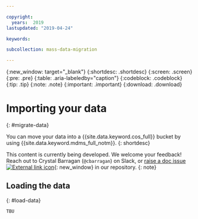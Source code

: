 ```yaml
---

copyright:
  years:  2019
lastupdated: "2019-04-24"

keywords:

subcollection: mass-data-migration

---
```


{:new_window: target="_blank"}
{:shortdesc: .shortdesc}
{:screen: .screen}
{:pre: .pre}
{:table: .aria-labeledby="caption"}
{:codeblock: .codeblock}
{:tip: .tip}
{:note: .note}
{:important: .important}
{:download: .download}

# Importing your data
{: #migrate-data}

You can move your data into a {{site.data.keyword.cos_full}} bucket by using {{site.data.keyword.mdms_full_notm}}.
{: shortdesc}

This content is currently being developed. We welcome your feedback! Reach out to Crystal Barragan (`@cbarragan`) on Slack, or [raise a doc issue ![External link icon](../../icons/launch-glyph.svg "External link icon")](https://github.ibm.com/Bluemix-Docs/mass-data-migration/issues){: new_window} in our repository.
{: note}

## Loading the data
{: #load-data}

`TBU`
